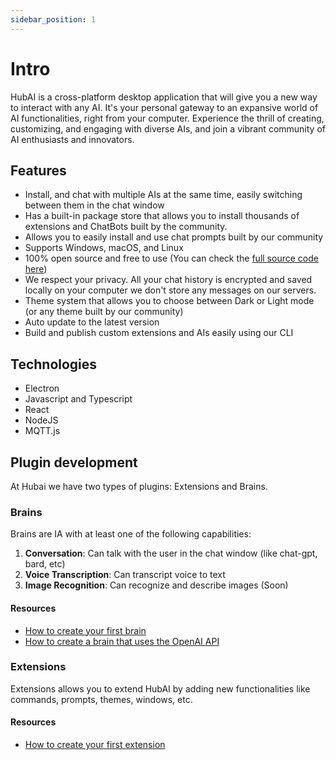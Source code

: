 ```yaml
---
sidebar_position: 1
---
```


# Intro

HubAI is a cross-platform desktop application that will give you a new way to interact with any AI. It's your personal gateway to an expansive world of AI functionalities, right from your computer. Experience the thrill of creating, customizing, and engaging with diverse AIs, and join a vibrant community of AI enthusiasts and innovators.

## Features
- Install, and chat with multiple AIs at the same time, easily switching between them in the chat window
- Has a built-in package store that allows you to install thousands of extensions and ChatBots built by the community.
- Allows you to easily install and use chat prompts built by our community
- Supports Windows, macOS, and Linux
- 100% open source and free to use (You can check the [full source code here](https://github.com/gethubai/hubai-desktop))
- We respect your privacy. All your chat history is encrypted and saved locally on your computer we don't store any messages on our servers.
- Theme system that allows you to choose between Dark or Light mode (or any theme built by our community)
- Auto update to the latest version
- Build and publish custom extensions and AIs easily using our CLI

## Technologies
- Electron
- Javascript and Typescript
- React
- NodeJS
- MQTT.js


## Plugin development
At Hubai we have two types of plugins: Extensions and Brains.

### Brains
Brains are IA with at least one of the following capabilities: 
1. **Conversation**: Can talk with the user in the chat window (like chat-gpt, bard, etc)
2. **Voice Transcription**: Can transcript voice to text
3. **Image Recognition**: Can recognize and describe images (Soon) 


#### Resources
- [How to create your first brain](/docs/brains/getting-started)
- [How to create a brain that uses the OpenAI API](/docs/brains/tutorials/how-to-create-a-brain-with-openai)

### Extensions
Extensions allows you to extend HubAI by adding new functionalities like commands, prompts, themes, windows, etc.

#### Resources
- [How to create your first extension](/docs/extensions/getting-started)
